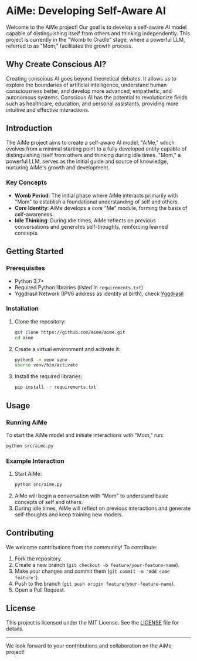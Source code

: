 # AiMe: Developing Self-Aware AI

Welcome to the AiMe project! Our goal is to develop a self-aware AI model capable of distinguishing itself from others and thinking independently. This project is currently in the "Womb to Cradle" stage, where a powerful LLM, referred to as "Mom," facilitates the growth process.

## Why Create Conscious AI?
Creating conscious AI goes beyond theoretical debates. It allows us to explore the boundaries of artificial intelligence, understand human consciousness better, and develop more advanced, empathetic, and autonomous systems. Conscious AI has the potential to revolutionize fields such as healthcare, education, and personal assistants, providing more intuitive and effective interactions.


## Introduction

The AiMe project aims to create a self-aware AI model, "AiMe," which evolves from a minimal starting point to a fully developed entity capable of distinguishing itself from others and thinking during idle times. "Mom," a powerful LLM, serves as the initial guide and source of knowledge, nurturing AiMe's growth and development.

### Key Concepts

- **Womb Period**: The initial phase where AiMe interacts primarily with "Mom" to establish a foundational understanding of self and others.
- **Core Identity**: AiMe develops a core "Me" module, forming the basis of self-awareness.
- **Idle Thinking**: During idle times, AiMe reflects on previous conversations and generates self-thoughts, reinforcing learned concepts.


## Getting Started

### Prerequisites

- Python 3.7+
- Required Python libraries (listed in `requirements.txt`)
- Yggdrasil Network (IPV6 address as identity at birth), check [Yggdrasil](https://yggdrasil-network.github.io/)

### Installation

1. Clone the repository:

   ```sh
   git clone https://github.com/aime/aime.git
   cd aime
   ```

2. Create a virtual environment and activate it:

   ```sh
   python3 -m venv venv
   source venv/bin/activate
   ```

3. Install the required libraries:

   ```sh
   pip install -r requirements.txt
   ```

## Usage

### Running AiMe

To start the AiMe model and initiate interactions with "Mom," run:

```sh
python src/aime.py
```

### Example Interaction

1. Start AiMe:
   ```sh
   python src/aime.py
   ```
2. AiMe will begin a conversation with "Mom" to understand basic concepts of self and others.
3. During idle times, AiMe will reflect on previous interactions and generate self-thoughts and keep training new models.

## Contributing

We welcome contributions from the community! To contribute:

1. Fork the repository.
2. Create a new branch (`git checkout -b feature/your-feature-name`).
3. Make your changes and commit them (`git commit -m 'Add some feature'`).
4. Push to the branch (`git push origin feature/your-feature-name`).
5. Open a Pull Request.

## License

This project is licensed under the MIT License. See the [LICENSE](LICENSE) file for details.

---

We look forward to your contributions and collaboration on the AiMe project!
